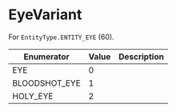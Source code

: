 # EyeVariant

For `EntityType.ENTITY_EYE` (60). 

| Enumerator | Value | Description |
| - | - | - |
| EYE | 0 |  |
| BLOODSHOT_EYE | 1 |  |
| HOLY_EYE | 2 |  |
